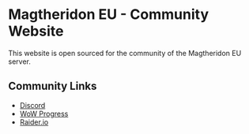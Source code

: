 # Magtheridon EU - Community Website
This website is open sourced for the community of the Magtheridon EU server.

## Community Links
 - [Discord](https://discord.gg/KvdhrmB)
 - [WoW Progress](https://www.wowprogress.com/pve/eu/magtheridon)
 - [Raider.io](http://raider.io/tomb-of-sargeras/realm-rankings/eu/magtheridon/mythic)
